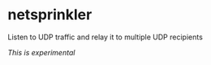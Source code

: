 # netsprinkler
Listen to UDP traffic and relay it to multiple UDP recipients

_This is experimental_
